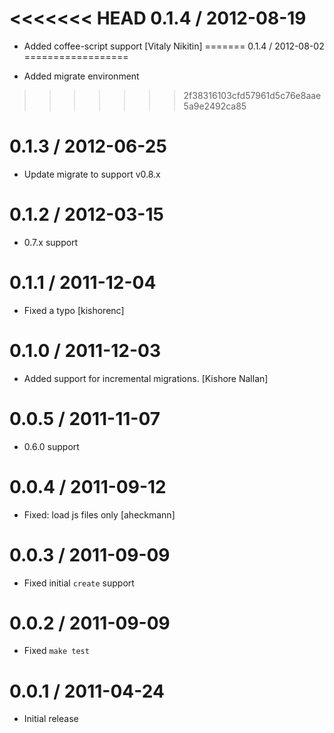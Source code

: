 
<<<<<<< HEAD
0.1.4 / 2012-08-19
==================

  * Added coffee-script support [Vitaly Nikitin]
=======
0.1.4 / 2012-08-02 
==================

  * Added migrate environment
>>>>>>> 2f38316103cfd57961d5c76e8aae5a9e2492ca85

0.1.3 / 2012-06-25 
==================

  * Update migrate to support v0.8.x

0.1.2 / 2012-03-15 
==================

  * 0.7.x support

0.1.1 / 2011-12-04 
==================

  * Fixed a typo [kishorenc]

0.1.0 / 2011-12-03 
==================

  * Added support for incremental migrations. [Kishore Nallan]

0.0.5 / 2011-11-07 
==================

  * 0.6.0 support

0.0.4 / 2011-09-12 
==================

  * Fixed: load js files only [aheckmann]

0.0.3 / 2011-09-09 
==================

  * Fixed initial `create` support

0.0.2 / 2011-09-09 
==================

  * Fixed `make test`

0.0.1 / 2011-04-24 
==================

  * Initial release
